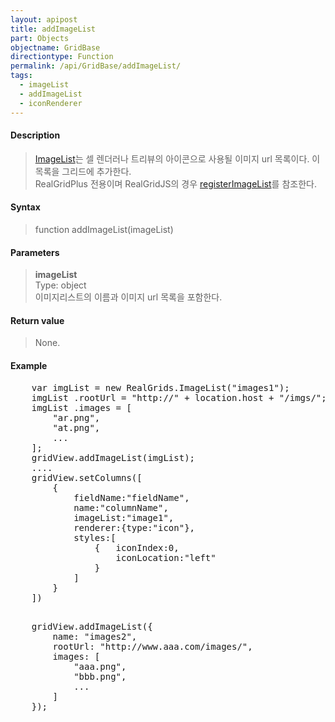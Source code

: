 ```yaml
---
layout: apipost
title: addImageList
part: Objects
objectname: GridBase
directiontype: Function
permalink: /api/GridBase/addImageList/
tags:
  - imageList
  - addImageList
  - iconRenderer
---
```



#### Description

> [ImageList](/api/types/ImageList)는 셀 렌더러나 트리뷰의 아이콘으로 사용될 이미지 url 목록이다. 이 목록을 그리드에 추가한다.  
> RealGridPlus 전용이며 RealGridJS의 경우 [registerImageList](/api/GridView/registerImageList/)를 참조한다.

#### Syntax

> function addImageList(imageList)  

#### Parameters

> **imageList**  
> Type: object  
> 이미지리스트의 이름과 이미지 url 목록을 포함한다.   

#### Return value

> None.  

#### Example

<pre class="prettyprint">
    var imgList = new RealGrids.ImageList("images1");
    imgList .rootUrl = "http://" + location.host + "/imgs/";
    imgList .images = [
        "ar.png",
        "at.png",
        ...
    ];
    gridView.addImageList(imgList);
    ....
    gridView.setColumns([
        {
            fieldName:"fieldName",
            name:"columnName",
            imageList:"image1",
            renderer:{type:"icon"},
            styles:[
                {   iconIndex:0, 
                    iconLocation:"left"
                }
            ]
        }
    ])

</pre>
<pre class="prettyprint">
    gridView.addImageList({
        name: "images2",
        rootUrl: "http://www.aaa.com/images/",
        images: [
            "aaa.png",
            "bbb.png",
            ...
        ]
    });
</pre>

